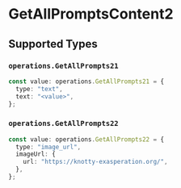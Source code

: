 # GetAllPromptsContent2


## Supported Types

### `operations.GetAllPrompts21`

```typescript
const value: operations.GetAllPrompts21 = {
  type: "text",
  text: "<value>",
};
```

### `operations.GetAllPrompts22`

```typescript
const value: operations.GetAllPrompts22 = {
  type: "image_url",
  imageUrl: {
    url: "https://knotty-exasperation.org/",
  },
};
```


